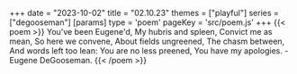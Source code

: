 +++
date = "2023-10-02"
title = "02.10.23"
themes = ["playful"]
series = ["degooseman"]
[params]
  type = 'poem'
  pageKey = 'src/poem.js'
+++
{{< poem >}}
You've been Eugene'd,
My hubris and spleen,
Convict me as mean,
So here we convene,
About fields ungreened,
The chasm between,
And words left too lean:
You are no less preened,
You have my apologies.
\- Eugene DeGooseman.
{{< /poem >}}